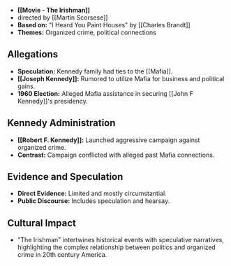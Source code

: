 - **[[Movie - The Irishman]]**
- directed by [[Martin Scorsese]]
- **Based on:** "I Heard You Paint Houses" by [[Charles Brandt]]
- **Themes:** Organized crime, political connections

## Allegations
- **Speculation:** Kennedy family had ties to the [[Mafia]].
- **[[Joseph Kennedy]]:** Rumored to utilize Mafia for business and political gains.
- **1960 Election:** Alleged Mafia assistance in securing [[John F Kennedy]]'s presidency.

## Kennedy Administration
- **[[Robert F. Kennedy]]:** Launched aggressive campaign against organized crime.
- **Contrast:** Campaign conflicted with alleged past Mafia connections.

## Evidence and Speculation
- **Direct Evidence:** Limited and mostly circumstantial.
- **Public Discourse:** Includes speculation and hearsay.

## Cultural Impact
- "The Irishman" intertwines historical events with speculative narratives, highlighting the complex relationship between politics and organized crime in 20th century America.